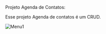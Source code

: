 Projeto Agenda de Contatos:
 
 Esse projeto Agenda de contatos é um CRUD.
 
![Menu1](https://user-images.githubusercontent.com/65566371/226747408-c9a0875a-ed62-451f-9ba7-41334e240b9b.png)
